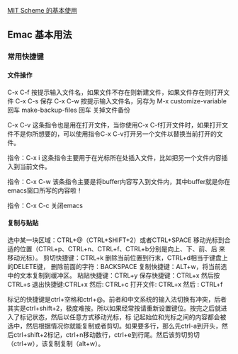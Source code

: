 
[MIT Scheme 的基本使用](http://www.math.pku.edu.cn/teachers/qiuzy/progtech/scheme/mit_scheme.htm)

## Emac 基本用法

### 常用快捷键

#### 文件操作

C-x C-f    按提示输入文件名，如果文件不存在则新建文件，如果文件存在则打开文件
C-x C-s    保存
C-x C-w    按提示输入文件名，另存为
M-x customize-variable 回车 make-backup-files 回车     关掉文件备份

C-x C-v 
这条指令也是用在打开文件，当你使用C-x C-f打开文件时，如果打开文件不是你所想要的，可以使用指令C-x C-v打开另一个文件以替换当前打开的文件。

指令：C-x i
这条指令主要用于在光标所在处插入文件，比如把另一个文件内容插入到当前文件。

指令：C-x C-w
该条指令主要是将buffer内容写入到文件内，其中buffer就是你在emacs窗口所写的内容啦！

指令：C-x C-c
关闭emacs

#### 复制与贴贴
选中某一块区域：CTRL+@（CTRL+SHIFT+2）或者CTRL+SPACE 移动光标到合适的位置（CTRL+p、CTRL+n、CTRL+f、CTRL+b分别是向上、下、前、后 来移动光标）。
剪切快捷键：CTRL+k 删除当前位置到行末，CTRL+d相当于键盘上的DELETE键，
删除前面的字符：BACKSPACE
复制快捷键：ALT+w，将当前选中的文本复制到缓冲区。
粘贴快捷键：CTRL+y
保存快捷键：CTRL+x 然后按 CTRL+s
退出快捷键:CTRL+x 然后: CTRL+c
打开文件: CTRL+x 然后 : CTRL+f

标记的快捷键是ctrl+空格和ctrl+@。前者和中文系统的输入法切换有冲突，后者其实是ctrl+shift+2，极度难按。所以如果经常按请重新设置键位。按完之后就进入了标记状态，然后以任意方式移动光标，标
记起始位和光标之间的内容都会被选中，然后根据情况你就能复制或者剪切。如果要多行，那么先ctrl-a到开头，然后ctrl+shift+2标记，ctrl+n移动数行，ctrl+e到行尾。然后该剪切剪切（ctrl+w），该复制复制（alt+w）。


 

